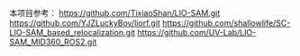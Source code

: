 本项目参考：
https://github.com/TixiaoShan/LIO-SAM.git
https://github.com/YJZLuckyBoy/liorf.git
https://github.com/shallowlife/SC-LIO-SAM_based_relocalization.git
https://github.com/UV-Lab/LIO-SAM_MID360_ROS2.git
